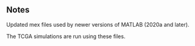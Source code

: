 ## Notes

Updated mex files used by newer versions of MATLAB (2020a and later).

The TCGA simulations are run using these files.
